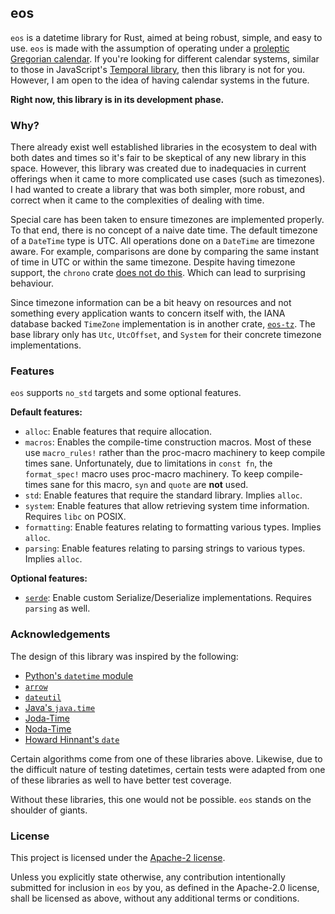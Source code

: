 ## eos

`eos` is a datetime library for Rust, aimed at being robust, simple, and easy to use. `eos` is made with the assumption of operating under a [proleptic Gregorian calendar][greg-cal]. If you're looking for different calendar systems, similar to those in JavaScript's [Temporal library][temporal], then this library is not for you. However, I am open to the idea of having calendar systems in the future.

**Right now, this library is in its development phase.**

### Why?

There already exist well established libraries in the ecosystem to deal with both dates and times so it's fair to be skeptical of any new library in this space. However, this library was created due to inadequacies in current offerings when it came to more complicated use cases (such as timezones). I had wanted to create a library that was both simpler, more robust, and correct when it came to the complexities of dealing with time.

Special care has been taken to ensure timezones are implemented properly. To that end, there is no concept of a naive date time. The default timezone of a `DateTime` type is UTC. All operations done on a `DateTime` are timezone aware. For example, comparisons are done by comparing the same instant of time in UTC or within the same timezone. Despite having timezone support, the `chrono` crate [does not do this][chrono-cmp]. Which can lead to surprising behaviour.

Since timezone information can be a bit heavy on resources and not something every application wants to concern itself with, the IANA database backed `TimeZone` implementation is in another crate, [`eos-tz`][eos-tz]. The base library only has `Utc`, `UtcOffset`, and `System` for their concrete timezone implementations.

### Features

`eos` supports `no_std` targets and some optional features.

**Default features:**

- `alloc`: Enable features that require allocation.
- `macros`: Enables the compile-time construction macros. Most of these use `macro_rules!` rather than the proc-macro machinery to keep compile times sane. Unfortunately, due to limitations in `const fn`, the `format_spec!` macro uses proc-macro machinery. To keep compile-times sane for this macro, `syn` and `quote` are **not** used.
- `std`: Enable features that require the standard library. Implies `alloc`.
- `system`: Enable features that allow retrieving system time information. Requires `libc` on POSIX.
- `formatting`: Enable features relating to formatting various types. Implies `alloc`.
- `parsing`: Enable features relating to parsing strings to various types. Implies `alloc`.

**Optional features:**

- [`serde`](https://serde.rs): Enable custom Serialize/Deserialize implementations. Requires `parsing` as well.

### Acknowledgements

The design of this library was inspired by the following:

- [Python's `datetime` module][pydt]
- [`arrow`][pyarrow]
- [`dateutil`][dateutil]
- [Java's `java.time`][javadt]
- [Joda-Time][joda-time]
- [Noda-Time][noda-time]
- [Howard Hinnant's `date`][cpp-date]

Certain algorithms come from one of these libraries above. Likewise, due to the difficult nature of testing datetimes, certain tests were adapted from one of these libraries as well to have better test coverage.

Without these libraries, this one would not be possible. `eos` stands on the shoulder of giants.

### License

This project is licensed under the [Apache-2 license][apache].

Unless you explicitly state otherwise, any contribution intentionally submitted for inclusion in `eos` by you, as defined in the Apache-2.0 license, shall be licensed as above, without any additional terms or conditions.

[greg-cal]: https://en.wikipedia.org/wiki/Proleptic_Gregorian_calendar
[temporal]: https://github.com/tc39/proposal-temporal
[pydt]: https://docs.python.org/3/library/datetime.html
[javadt]: https://docs.oracle.com/javase/8/docs/api/java/time/package-summary.html
[joda-time]: https://www.joda.org/joda-time/
[noda-time]: https://nodatime.org
[cpp-date]: https://github.com/HowardHinnant/date
[pyarrow]: https://github.com/arrow-py/arrow
[dateutil]: https://github.com/dateutil/dateutil
[apache]: https://github.com/Rapptz/eos/blob/master/LICENSE
[chrono-cmp]: https://github.com/chronotope/chrono/blob/f6bd567bb677262645c1fc3131c8c1071cd77ec3/src/datetime.rs#L801-L811
[eos-tz]: https://github.com/Rapptz/eos/tree/master/eos-tz
